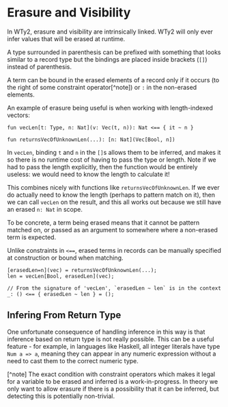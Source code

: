 # Erasure and Visibility

In WTy2, erasure and visibility are intrinsically linked. WTy2 will only ever infer values that will be erased at runtime.

A type surrounded in parenthesis can be prefixed with something that looks similar to a record type but the bindings are placed inside brackets (`[]`) instead of parenthesis.

A term can be bound in the erased elements of a record only if it occurs (to the right of some constraint operator[^note]) or `:` in the non-erased elements.

An example of erasure being useful is when working with length-indexed vectors:

```WTy2
fun vecLen[t: Type, n: Nat](v: Vec(t, n)): Nat <== { it ~ n }

fun returnsVecOfUnknownLen(...): [n: Nat](Vec[Bool, n])
```

In `vecLen`, binding `t` and `n` in the `[]`s allows them to be inferred, and makes it so there is no runtime cost of having to pass the type or length. Note if we had to pass the length explicitly, then the function would be entirely useless: we would need to know the length to calculate it!

This combines nicely with functions like `returnsVecOfUnknownLen`. If we ever do actually need to know the length (perhaps to pattern match on it), then we can call `vecLen` on the result, and this all works out because we still have an erased `n: Nat` in scope.

To be concrete, a term being erased means that it cannot be pattern matched on, or passed as an argument to somewhere where a non-erased term is expected.

Unlike constraints in `<==`, erased terms in records can be manually specified at construction or bound when matching.

```WTy2
[erasedLen=n](vec) = returnsVecOfUnknownLen(...);
len = vecLen[Bool, erasedLen](vec);

// From the signature of 'vecLen', `erasedLen ~ len` is in the context
_: () <== { erasedLen ~ len } = ();
```

## Infering From Return Type

One unfortunate consequence of handling inference in this way is that inference based on return type is not really possible. This can be a useful feature - for example, in languages like Haskell, all integer literals have type `Num a => a`, meaning they can appear in any numeric expression without a need to cast them to the correct numeric type.

[^note]
The exact condition with constraint operators which makes it legal for a variable to be erased and inferred is a work-in-progress. In theory we only want to allow erasure if there is a possibility that it can be inferred, but detecting this is potentially non-trivial.
